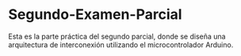 # Segundo-Examen-Parcial
Esta es la parte práctica del segundo parcial, donde se diseña una arquitectura de interconexión utilizando el microcontrolador Arduino.
